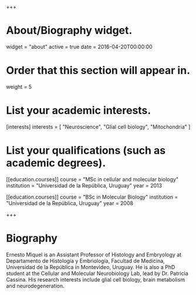 +++
# About/Biography widget.
widget = "about"
active = true
date = 2016-04-20T00:00:00

# Order that this section will appear in.
weight = 5

# List your academic interests.
[interests]
  interests = [
    "Neuroscience",
    "Glial cell biology",
    "Mitochondria"
  ]

# List your qualifications (such as academic degrees).

[[education.courses]]
  course = "MSc in cellular and molecular biology"
  institution = "Universidad de la República, Uruguay"
  year = 2013

[[education.courses]]
  course = "BSc in Molecular Biology"
  institution = "Universidad de la República, Uruguay"
  year = 2008
 
+++

# Biography

Ernesto Miquel is an Assistant Professor of Histology and Embryology at Departamento de Histología y Embriología, Facultad de Medicina, Universidad de la República in Montevideo, Uruguay. He is also a PhD student at the Cellular and Molecular Neurobiology Lab, lead by Dr. Patricia Cassina. His research interests include glial cell biology, brain metabolism and neurodegeneration.
